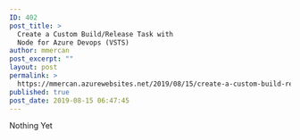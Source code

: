 ```yaml
---
ID: 402
post_title: >
  Create a Custom Build/Release Task with
  Node for Azure Devops (VSTS)
author: mmercan
post_excerpt: ""
layout: post
permalink: >
  https://mmercan.azurewebsites.net/2019/08/15/create-a-custom-build-release-task-with-node-for-azure-devops-vsts/
published: true
post_date: 2019-08-15 06:47:45
---
```

<!-- wp:paragraph -->
<p>Nothing Yet</p>
<!-- /wp:paragraph -->